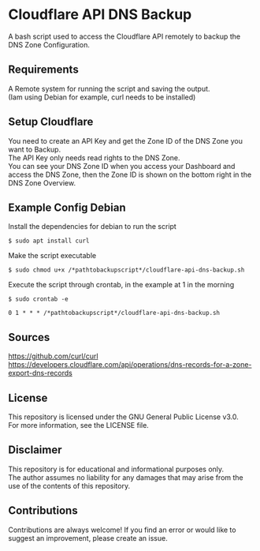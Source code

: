 # Cloudflare API DNS Backup

A bash script used to access the Cloudflare API remotely to backup the DNS Zone Configuration.

## Requirements

A Remote system for running the script and saving the output. <br />
(Iam using Debian for example, curl needs to be installed) 

## Setup Cloudflare

You need to create an API Key and get the Zone ID of the DNS Zone you want to Backup. <br />
The API Key only needs read rights to the DNS Zone. <br />
You can see your DNS Zone ID when you access your Dashboard and access the DNS Zone, then the Zone ID is shown on the bottom right in the DNS Zone Overview. <br />

## Example Config Debian
Install the dependencies for debian to run the script

    $ sudo apt install curl

Make the script executable

    $ sudo chmod u+x /*pathtobackupscript*/cloudflare-api-dns-backup.sh

Execute the script through crontab, in the example at 1 in the morning

    $ sudo crontab -e

    0 1 * * * /*pathtobackupscript*/cloudflare-api-dns-backup.sh

## Sources
https://github.com/curl/curl <br />
https://developers.cloudflare.com/api/operations/dns-records-for-a-zone-export-dns-records

## License

This repository is licensed under the GNU General Public License v3.0. <br />
For more information, see the LICENSE file.

## Disclaimer

This repository is for educational and informational purposes only. <br />
The author assumes no liability for any damages that may arise from the use of the contents of this repository.

## Contributions

Contributions are always welcome! If you find an error or would like to suggest an improvement, please create an issue.
